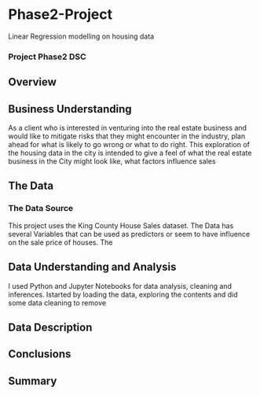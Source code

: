 # Phase2-Project
Linear Regression modelling on housing data
### Project Phase2 DSC

## Overview

## Business Understanding
As a client who is interested in venturing into the real estate business and would like to mitigate risks that they might encounter in the industry, plan ahead for what is likely to go wrong or what to do right. This exploration of the  housing data in the city is intended to give a feel of what the real estate business in the City might look like, what factors influence sales
## The Data 
### The Data Source
This project uses the King County House Sales dataset.
The Data has several Variables that can be used as predictors or seem to have influence on the sale price of houses. The 

## Data Understanding and Analysis

I used Python and Jupyter Notebooks for data analysis, cleaning and inferences.
Istarted by loading the data, exploring the contents and did some data cleaning to remove


## Data Description


## Conclusions

## Summary
